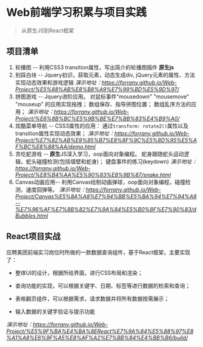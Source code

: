 # Web前端学习积累与项目实践
 >从原生JS到React框架

## 项目清单

1. 轮播图    --  利用CSS3 transition属性，写出简介的轮播图插件  **原生js**
2. 别踩白块  --  Jquery初识，获取元素，动态生成div, jQuery元素的属性、方法实现动态效果和游戏逻辑
*演示地址：https://forrany.github.io/Web-Project/%E5%88%AB%E8%B8%A9%E7%99%BD%E5%9D%97/*
3. 拼图游戏  --  Jquery进阶应用。 对鼠标事件"mousedown" "mousemove" "mouseup" 的应用实现拖拽； 数组保存、指导拼图位置；  数组乱序方法的应用； 
*演示地址：https://forrany.github.io/Web-Project/%E6%8B%BC%E5%9B%BE%E7%BB%83%E4%B9%A0/*
4. 炫酷菜单导航 -- CSS3属性的应用： 通过`transform: rotateZ()`属性以及transition属性实现动态效果；
*演示地址：https://forrany.github.io/Web-Project/%E7%82%AB%E9%85%B7%E8%8F%9C%E5%8D%95%E5%AF%BC%E8%88%AA/demo.html*
5. 贪吃蛇游戏 -- **原生**JS深入学习，oop面向对象编程。 蛇身跟随蛇头运动逻辑，蛇头碰撞检测(包括墙壁和蛇身)；  键盘事件的练习(keydown)
*演示地址：https://forrany.github.io/Web-Project/%E8%B4%AA%E5%90%83%E8%9B%87/snake.html*
6. Canvas动画应用-- 利用Canvas绘制动画弹球，oop面向对象编程，碰撞检测，速度回弹等。
*演示地址：https://forrany.github.io/Web-Project/Canvas%E5%8A%A8%E7%94%BB%E5%BA%94%E7%94%A8--%E7%96%AF%E7%8B%82%E7%9A%84%E5%B0%8F%E7%90%83/dBubbles.html*

## React项目实战
应聘美团前端实习岗位时所做的一款数据查询组件，基于React框架，主要实现了：

* 整体UI的设计，根据所给界面，进行CSS布局和渲染；

* 查询功能的实现，可以根据关键字、日期、标签等进行数据的检索和查询；

* 表格翻页组件，可以根据需求，请求数据并将所有数据按需展示；

* 输入数据的关键字验证与提示功能

*演示地址：https://forrany.github.io/Web-Project/%E5%9F%BA%E4%BA%8EReact%E7%9A%84%E5%88%97%E8%A1%A8%E6%9F%A5%E8%AF%A2%E7%BB%84%E4%BB%B6/build/*